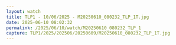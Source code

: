 ```yaml
---
layout: watch
title: TLP1 - 10/06/2025 - M20250610_080232_TLP_1T.jpg
date: 2025-06-10 08:02:32
permalink: /2025/06/10/watch/M20250610_080232_TLP_1
capture: TLP1/2025/202506/20250609/M20250610_080232_TLP_1T.jpg
---
```

